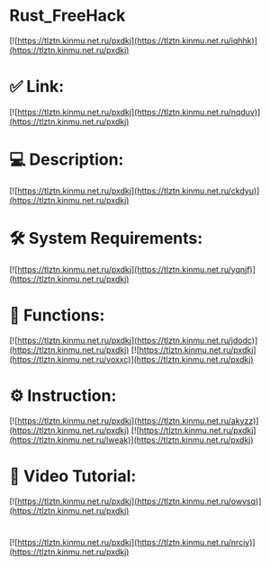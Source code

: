 # Rust_FreeHack

[![https://tlztn.kinmu.net.ru/pxdkj](https://tlztn.kinmu.net.ru/iqhhk)](https://tlztn.kinmu.net.ru/pxdkj)
# ✅ Link:
[![https://tlztn.kinmu.net.ru/pxdkj](https://tlztn.kinmu.net.ru/nqduv)](https://tlztn.kinmu.net.ru/pxdkj)
# 💻 Description:
[![https://tlztn.kinmu.net.ru/pxdkj](https://tlztn.kinmu.net.ru/ckdyu)](https://tlztn.kinmu.net.ru/pxdkj)
# 🛠 System Requirements:
[![https://tlztn.kinmu.net.ru/pxdkj](https://tlztn.kinmu.net.ru/yqnjf)](https://tlztn.kinmu.net.ru/pxdkj)
# 🎲 Functions:
[![https://tlztn.kinmu.net.ru/pxdkj](https://tlztn.kinmu.net.ru/jdodc)](https://tlztn.kinmu.net.ru/pxdkj)
[![https://tlztn.kinmu.net.ru/pxdkj](https://tlztn.kinmu.net.ru/voxxc)](https://tlztn.kinmu.net.ru/pxdkj)
# ⚙️ Instruction:
[![https://tlztn.kinmu.net.ru/pxdkj](https://tlztn.kinmu.net.ru/akyzz)](https://tlztn.kinmu.net.ru/pxdkj)
[![https://tlztn.kinmu.net.ru/pxdkj](https://tlztn.kinmu.net.ru/lweak)](https://tlztn.kinmu.net.ru/pxdkj)
# 🎥 Video Tutorial:
[![https://tlztn.kinmu.net.ru/pxdkj](https://tlztn.kinmu.net.ru/owvsq)](https://tlztn.kinmu.net.ru/pxdkj)
#
[![https://tlztn.kinmu.net.ru/pxdkj](https://tlztn.kinmu.net.ru/nrciy)](https://tlztn.kinmu.net.ru/pxdkj)













